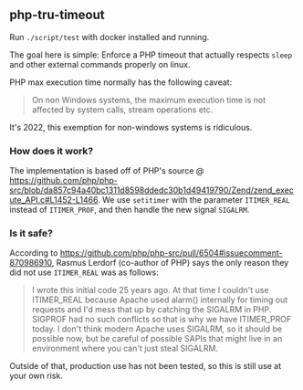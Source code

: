 ## php-tru-timeout

Run `./script/test` with docker installed and running.

The goal here is simple: Enforce a PHP timeout that actually respects `sleep` and other external commands properly on linux.

PHP max execution time normally has the following caveat:
> On non Windows systems, the maximum execution time is not affected by system calls, stream operations etc.

It's 2022, this exemption for non-windows systems is ridiculous.


### How does it work?

The implementation is based off of PHP's source @ https://github.com/php/php-src/blob/da857c94a40bc1311d8598ddedc30b1d49419790/Zend/zend_execute_API.c#L1452-L1466. We use `setitimer` with the parameter `ITIMER_REAL` instead of `ITIMER_PROF`, and then handle the new signal `SIGALRM`.


### Is it safe?

According to https://github.com/php/php-src/pull/6504#issuecomment-870986910, Rasmus Lerdorf (co-author of PHP) says the only reason they did not use `ITIMER_REAL` was as follows:
> I wrote this initial code 25 years ago. At that time I couldn't use ITIMER_REAL because Apache used alarm() internally for timing out requests and I'd mess that up by catching the SIGALRM in PHP. SIGPROF had no such conflicts so that is why we have ITIMER_PROF today. I don't think modern Apache uses SIGALRM, so it should be possible now, but be careful of possible SAPIs that might live in an environment where you can't just steal SIGALRM.

Outside of that, production use has not been tested, so this is still use at your own risk.